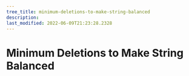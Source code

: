 ```yaml
---
tree_title: minimum-deletions-to-make-string-balanced
description: 
last_modified: 2022-06-09T21:23:28.2328
---
```


# Minimum Deletions to Make String Balanced
